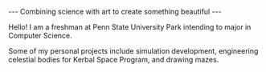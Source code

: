 --- Combining science with art to create something beautiful ---

Hello! I am a freshman at Penn State University Park intending to major in Computer Science.

Some of my personal projects include simulation development, engineering celestial bodies for Kerbal Space Program, and drawing mazes.
<!---
WyattPetula/WyattPetula is a ✨ special ✨ repository because its `README.md` (this file) appears on your GitHub profile.
You can click the Preview link to take a look at your changes.
--->

